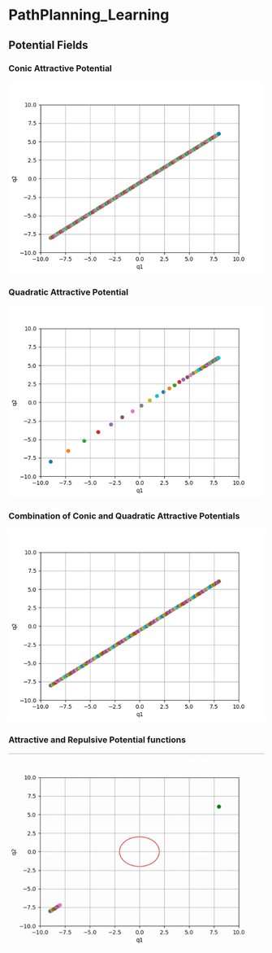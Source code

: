 # PathPlanning_Learning

## Potential Fields
### Conic Attractive Potential
![Conic](img/att_conic.png)

### Quadratic Attractive Potential
![Quadratic](img/att_quadratic.png)

### Combination of Conic and Quadratic Attractive Potentials
![Combination](img/att_combination.png)


### Attractive and Repulsive Potential functions
![Att and Rep Potential](img/att_rep.gif)